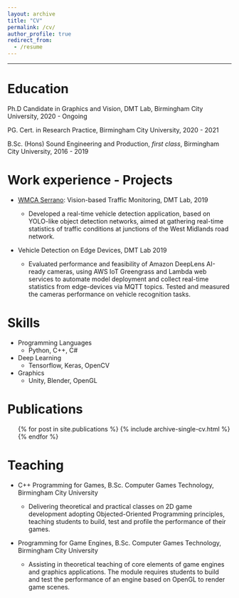 ```yaml
---
layout: archive
title: "CV"
permalink: /cv/
author_profile: true
redirect_from:
  - /resume
---
```


--- 

Education
======
Ph.D Candidate in Graphics and Vision, DMT Lab, Birmingham City University, 2020 - Ongoing

PG. Cert. in Research Practice, Birmingham City University, 2020 - 2021

B.Sc. (Hons) Sound Engineering and Production, _first class_,  Birmingham City University, 2016 - 2019 



Work experience - Projects
======
* [WMCA Serrano](https://www.bcu.ac.uk/computing/research/digital-media-technology/research-projects/a-vision-based-system-for-road-traffic-monitoring): Vision-based Traffic Monitoring, DMT Lab, 2019
  - Developed a real-time vehicle detection application, based on YOLO-like object detection networks, aimed at gathering real-time statistics of traffic conditions at junctions of the West Midlands road network.

* Vehicle Detection on Edge Devices, DMT Lab 2019
  - Evaluated performance and feasibility of Amazon DeepLens AI-ready cameras, using AWS IoT Greengrass and Lambda web services to automate model deployment and collect real-time statistics from edge-devices via MQTT topics. Tested and measured the cameras performance on vehicle recognition tasks.
  
Skills
======
* Programming Languages
  * Python, C++, C#
* Deep Learning
  * Tensorflow, Keras, OpenCV
* Graphics
  * Unity, Blender, OpenGL

Publications
======
  <ul>{% for post in site.publications %}
    {% include archive-single-cv.html %}
  {% endfor %}</ul>
  
Teaching
======
* C++ Programming for Games, B.Sc. Computer Games Technology, Birmingham City University
  - Delivering theoretical and practical classes on 2D game development adopting Objected-Oriented Programming principles, teaching students to build, test and profile the performance of their games.
  
* Programming for Game Engines, B.Sc. Computer Games Technology, Birmingham City University
  - Assisting in theoretical teaching of core elements of game engines and graphics applications. The module requires students to build and test the performance of an engine based on OpenGL to render game scenes.
